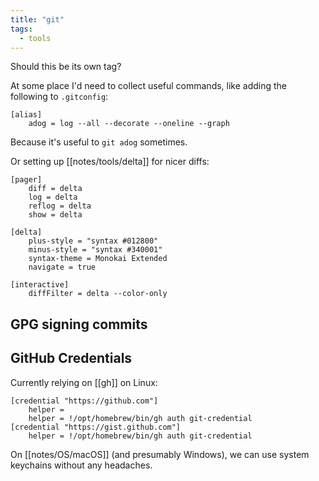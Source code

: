 ```yaml
---
title: "git"
tags:
  - tools
---
```


Should this be its own tag?

At some place I'd need to collect useful commands, like adding the following to `.gitconfig`:

```
[alias]
	adog = log --all --decorate --oneline --graph
```

Because it's useful to `git adog` sometimes.

Or setting up [[notes/tools/delta]] for nicer diffs:

```
[pager]
    diff = delta
    log = delta
    reflog = delta
    show = delta

[delta]
    plus-style = "syntax #012800"
    minus-style = "syntax #340001"
    syntax-theme = Monokai Extended
    navigate = true

[interactive]
    diffFilter = delta --color-only
```

## GPG signing commits



## GitHub Credentials

Currently relying on [[gh]] on Linux:

```
[credential "https://github.com"]
	helper =
	helper = !/opt/homebrew/bin/gh auth git-credential
[credential "https://gist.github.com"]
	helper = !/opt/homebrew/bin/gh auth git-credential
```

On [[notes/OS/macOS]] (and presumably Windows), we can use system keychains without any headaches.